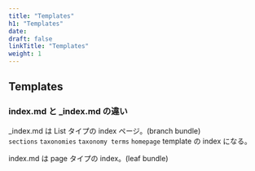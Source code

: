 ```yaml
---
title: "Templates"
h1: "Templates"
date: 
draft: false
linkTitle: "Templates"
weight: 1
---
```


## Templates 

### index.md と _index.md の違い
_index.md は List タイプの index ページ。(branch bundle)  
`sections` `taxonomies` `taxonomy terms` `homepage` template の index になる。  

index.md は page タイプの index。(leaf bundle)
